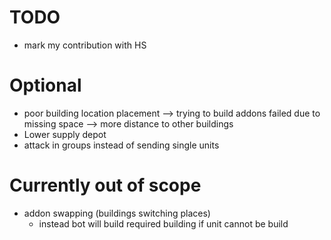 # TODO


- mark my contribution with HS

# Optional

- poor building location placement --> trying to build addons failed due to missing space --> more distance to other buildings
- Lower supply depot
- attack in groups instead of sending single units


# Currently out of scope

- addon swapping (buildings switching places)
  - instead bot will build required building if unit cannot be build
